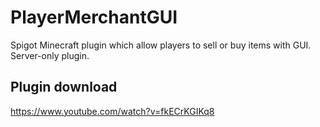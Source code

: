 # PlayerMerchantGUI
Spigot Minecraft plugin which allow players to sell or buy items with GUI. Server-only plugin. 

## Plugin download
https://www.youtube.com/watch?v=fkECrKGIKq8
